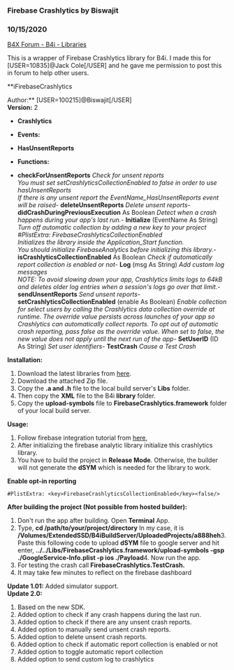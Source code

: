 ### Firebase Crashlytics by Biswajit
### 10/15/2020
[B4X Forum - B4i - Libraries](https://www.b4x.com/android/forum/threads/117616/)

This is a wrapper of Firebase Crashlytics library for B4i. I made this for [USER=10835]@Jack Cole[/USER] and he gave me permission to post this in forum to help other users.  
  
**iFirebaseCrashlytics  
  
Author:** [USER=100215]@Biswajit[/USER]  
**Version:** 2  

- **Crashlytics**

- **Events:**

- **HasUnsentReports**

- **Functions:**

- **checkForUnsentReports**
*Check for unsent reports  
You must set setCrashlyticsCollectionEnabled to false in order to use hasUnsentReports  
 If there is any unsent report the EventName\_HasUnsentReports event will be raised*- **deleteUnsentReports**
*Delete unsent reports*- **didCrashDuringPreviousExecution** As Boolean
*Detect when a crash happens during your app's last run.*- **Initialize** (EventName As String)
*Turn off automatic collection by adding a new key to your project  
#PlistExtra: <key>FirebaseCrashlyticsCollectionEnabled</key><false/>  
Initializes the library inside the Application\_Start function.  
 You should initialize FirebaseAnalytics before initializing this library.*- **isCrashlyticsCollectionEnabled** As Boolean
*Check if automatically report collection is enabled or not*- **Log** (msg As String)
*Add custom log messages  
 NOTE: To avoid slowing down your app, Crashlytics limits logs to 64kB and deletes older log entries when a session's logs go over that limit.*- **sendUnsentReports**
*Send unsent reports*- **setCrashlyticsCollectionEnabled** (enable As Boolean)
*Enable collection for select users by calling the Crashlytics data collection override at runtime. The override value persists across launches of your app so Crashlytics can automatically collect reports. To opt out of automatic crash reporting, pass false as the override value. When set to false, the new value does not apply until the next run of the app*- **SetUserID** (ID As String)
*Set user identifiers*- **TestCrash**
*Cause a Test Crash*
  
**Installation:**  

1. Download the latest libraries from [here](https://www.b4x.com/android/forum/threads/firebase-2-50-april-2020.116278/).
2. Download the attached Zip file.
3. Copy the **.a and .h** file to the local build server's **Libs** folder.
4. Then copy the **XML** file to the B4i **library** folder.
5. Copy the **upload-symbols** file to **FirebaseCrashlytics.framework** folder of your local build server.

**Usage:**  

1. Follow firebase integration tutorial from [here](https://www.b4x.com/android/forum/threads/firebase-integration.68623/),
2. After initializing the firebase analytic library initialize this crashlytics library.
3. You have to build the project in **Release Mode**. Otherwise, the builder will not generate the **dSYM** which is needed for the library to work.

**Enable opt-in reporting**  

```B4X
#PlistExtra: <key>FirebaseCrashlyticsCollectionEnabled</key><false/>
```

  
  
**After building the project (Not possible from hosted builder):**  

1. Don't run the app after building. Open **Terminal** App.
2. Type, **cd /path/to/your/project/directory**
In my case, it is **/Volumes/ExtendedSSD/B4iBuildServer/UploadedProjects/a888heh**3. Paste this following code to upload **dSYM** file to google server and hit enter,
**../../Libs/FirebaseCrashlytics.framework/upload-symbols -gsp ./GoogleService-Info.plist -p ios ./Payload**4. Now run the app.
5. For testing the crash call **FirebaseCrashlytics.TestCrash.**
6. It may take few minutes to reflect on the firebase dashboard

**Update 1.01:** Added simulator support.  
**Update 2.0:**   

1. Based on the new SDK.
2. Added option to check if any crash happens during the last run.
3. Added option to check if there are any unsent crash reports.
4. Added option to manually send unsent crash reports.
5. Added option to delete unsent crash reports.
6. Added option to check if automatic report collection is enabled or not
7. Added option to toggle automatic report collection
8. Added option to send custom log to crashlytics